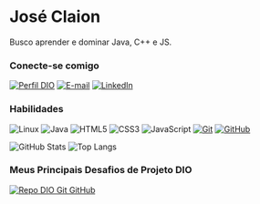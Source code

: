 # José Claion
Busco aprender e dominar Java, C++ e JS.

### Conecte-se comigo
[![Perfil DIO](https://img.shields.io/badge/-Meu%20Perfil%20na%20DIO-30A3DC?style=for-the-badge)](https://web.dio.me/users/Joseclaionmartins/)
[![E-mail](https://img.shields.io/badge/-Email-000?style=for-the-badge&logo=microsoft-outlook&logoColor=E94D5F)](mailto:Joseclaionmartins@gmail.com)
[![LinkedIn](https://img.shields.io/badge/LinkedIn-000?style=for-the-badge&logo=linkedin&logoColor=30A3DC)](https://www.linkedin.com/in/josé-claion-martins-de-sousa-219a46223/)


### Habilidades
![Linux](https://img.shields.io/badge/Linux-000?style=for-the-badge&logo=linux&logoColor=cyan)
![Java](https://img.shields.io/badge/java-000.svg?style=for-the-badge&logo=openjdk&logoColor=orange)
![HTML5](https://img.shields.io/badge/HTML-000?style=for-the-badge&logo=html5&logoColor=30A3DC)
![CSS3](https://img.shields.io/badge/CSS3-000?style=for-the-badge&logo=css3&logoColor=E94D5F)
![JavaScript](https://img.shields.io/badge/JavaScript-000?style=for-the-badge&logo=javascript&logoColor=Yellow)
[![Git](https://img.shields.io/badge/Git-000?style=for-the-badge&logo=git&logoColor=E94D5F)](https://git-scm.com/doc)
[![GitHub](https://img.shields.io/badge/GitHub-000?style=for-the-badge&logo=github&logoColor=white)](https://github.com/Jclaion)

![GitHub Stats](https://github-readme-stats.vercel.app/api?username=Jclaion&theme=transparent&bg_color=000&border_color=30A3DC&show_icons=true&icon_color=30A3DC&title_color=E94D5F&text_color=FFF)
![Top Langs](https://github-readme-stats-git-masterrstaa-rickstaa.vercel.app/api/top-langs/?username=Jclaion&layout=compact&bg_color=000&border_color=30A3DC&title_color=E94D5F&text_color=FFF)

### Meus Principais Desafios de Projeto DIO

[![Repo DIO Git GitHub](https://github-readme-stats.vercel.app/api/pin/?username=Jclaion&repo=dio-lab-open-source&show_icons=true&icon_color=30A3DC&theme=swift)](https://github.com/Jclaion/dio-lab-open-source)